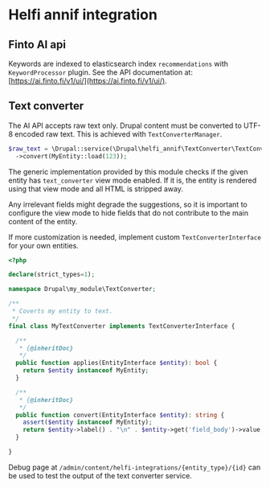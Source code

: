 # Helfi annif integration

## Finto AI api

Keywords are indexed to elasticsearch index `recommendations` with `KeywordProcessor` plugin. See the API documentation at: [https://ai.finto.fi/v1/ui/](https://ai.finto.fi/v1/ui/).

## Text converter

The AI API accepts raw text only. Drupal content must be converted to UTF-8 encoded raw text. This is achieved with `TextConverterManager`.

```php
$raw_text = \Drupal::service(\Drupal\helfi_annif\TextConverter\TextConverterManager::class)
  ->convert(MyEntity::load(123));
```

The generic implementation provided by this module checks if the given entity has `text_converter` view mode enabled. If it is, the entity is rendered using that view mode and all HTML is stripped away.

Any irrelevant fields might degrade the suggestions, so it is important to configure the view mode to hide fields that do not contribute to the main content of the entity.

If more customization is needed, implement custom `TextConverterInterface` for your own entities.

```php
<?php

declare(strict_types=1);

namespace Drupal\my_module\TextConverter;

/**
 * Coverts my entity to text.
 */
final class MyTextConverter implements TextConverterInterface {

  /**
   * {@inheritDoc}
   */
  public function applies(EntityInterface $entity): bool {
    return $entity instanceof MyEntity;
  }

  /**
   * {@inheritDoc}
   */
  public function convert(EntityInterface $entity): string {
    assert($entity instanceof MyEntity);
    return $entity->label() . "\n" . $entity->get('field_body')->value;
  }

}

```

Debug page at `/admin/content/helfi-integrations/{entity_type}/{id}` can be used to test the output of the text converter service.
